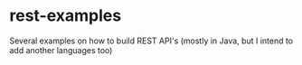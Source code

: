rest-examples
=============

Several examples on how to build REST API's (mostly in Java, but I intend to add another languages too)
